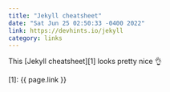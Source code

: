 ```yaml
---
title: "Jekyll cheatsheet"
date: "Sat Jun 25 02:50:33 -0400 2022"
link: https://devhints.io/jekyll
category: links
---
```


This [Jekyll cheatsheet][1] looks pretty nice 👌

[1]: {{ page.link }}

